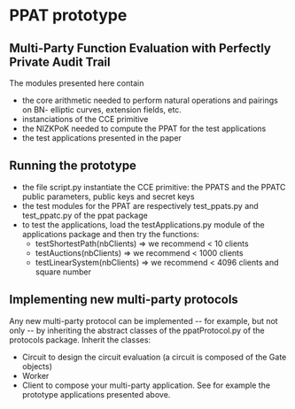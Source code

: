 # PPAT prototype
Multi-Party Function Evaluation with Perfectly Private Audit Trail
--------------------------------------------------------------------

The modules presented here contain 
- the core arithmetic needed to perform natural operations and pairings on BN- elliptic curves, extension fields, etc.
- instanciations of the CCE primitive
- the NIZKPoK needed to compute the PPAT for the test applications
- the test applications presented in the paper

Running the prototype
---------------------

- the file script.py instantiate the CCE primitive: the PPATS and the PPATC public parameters, public keys and secret keys
- the test modules for the PPAT are respectively test_ppats.py and test_ppatc.py of the ppat package
- to test the applications, load the testApplications.py module of the applications package and then try the functions:
   - testShortestPath(nbClients) => we recommend < 10 clients
   - testAuctions(nbClients) => we recommend < 1000 clients
   - testLinearSystem(nbClients) => we recommend < 4096 clients and square number

Implementing new multi-party protocols
--------------------------------------

Any new multi-party protocol can be implemented -- for example, but not only -- by inheriting the abstract classes of the ppatProtocol.py of the protocols package. Inherit the classes:
- Circuit to design the circuit evaluation (a circuit is composed of the Gate objects)
- Worker
- Client
to compose your multi-party application. See for example the prototype applications presented above.


 
